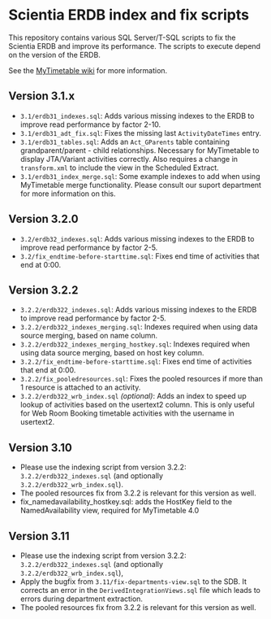 Scientia ERDB index and fix scripts
===================================

This repository contains various SQL Server/T-SQL scripts to fix the Scientia ERDB and improve its performance. The scripts to execute depend on the version of the ERDB.

See the [MyTimetable wiki](https://wiki.eveoh.nl/x/SIA3) for more information.

Version 3.1.x
-------------
 
 * `3.1/erdb31_indexes.sql`: Adds various missing indexes to the ERDB to improve read performance by factor 2-10.
 * `3.1/erdb31_adt_fix.sql`: Fixes the missing last `ActivityDateTimes` entry.
 * `3.1/erdb31_tables.sql`: Adds an `Act_GParents` table containing grandparent/parent - child relationships. Necessary for MyTimetable to display JTA/Variant activities correctly. Also requires a change in `transform.xml` to include the view in the Scheduled Extract.
 * `3.1/erdb31_index_merge.sql`: Some example indexes to add when using MyTimetable merge functionality. Please consult our suport department for more information on this.

Version 3.2.0
-------------

 * `3.2/erdb32_indexes.sql`: Adds various missing indexes to the ERDB to improve read performance by factor 2-5.
 * `3.2/fix_endtime-before-starttime.sql`: Fixes end time of activities that end at 0:00. 

Version 3.2.2
-------------

 * `3.2.2/erdb322_indexes.sql`: Adds various missing indexes to the ERDB to improve read performance by factor 2-5. 
 * `3.2.2/erdb322_indexes_merging.sql`: Indexes required when using data source merging, based on name column.
 * `3.2.2/erdb322_indexes_merging_hostkey.sql`: Indexes required when using data source merging, based on host key column.
 * `3.2.2/fix_endtime-before-starttime.sql`: Fixes end time of activities that end at 0:00.
 * `3.2.2/fix_pooledresources.sql`: Fixes the pooled resources if more than 1 resource is attached to an activity.
 * `3.2.2/erdb322_wrb_index.sql` *(optional)*: Adds an index to speed up lookup of activities based on the usertext2 column. This is only useful for Web Room Booking timetable activities with the username in usertext2.

Version 3.10
------------

 * Please use the indexing script from version 3.2.2: `3.2.2/erdb322_indexes.sql` (and optionally `3.2.2/erdb322_wrb_index.sql`).
 * The pooled resources fix from 3.2.2 is relevant for this version as well.
 * fix_namedavailability_hostkey.sql: adds the HostKey field to the NamedAvailability view, required for MyTimetable 4.0

Version 3.11
------------

 * Please use the indexing script from version 3.2.2: `3.2.2/erdb322_indexes.sql` (and optionally `3.2.2/erdb322_wrb_index.sql`),
 * Apply the bugfix from `3.11/fix-departments-view.sql` to the SDB. It corrects an error in the `DerivedIntegrationViews.sql` file which leads to errors during department extraction.
 * The pooled resources fix from 3.2.2 is relevant for this version as well.
